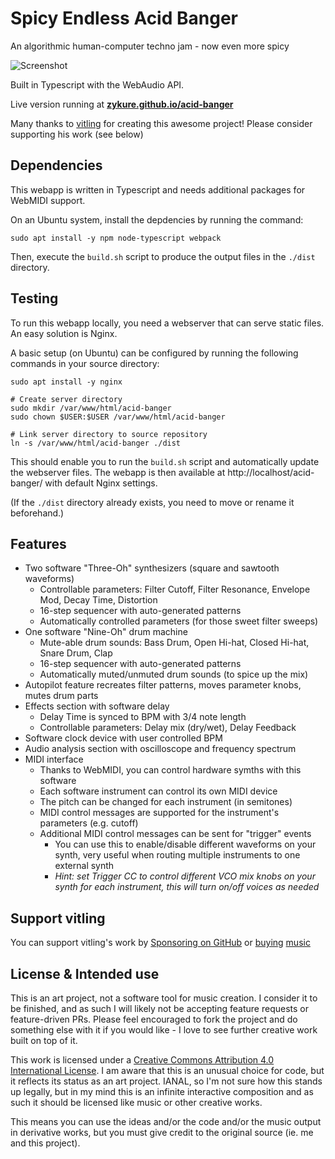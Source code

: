 # Spicy Endless Acid Banger

An algorithmic human-computer techno jam - now even more spicy

![Screenshot](https://github.com/zykure/acid-banger/blob/main/preview.png?raw=true)

Built in Typescript with the WebAudio API.

Live version running at [**zykure.github.io/acid-banger**](https://zykure.github.io/acid-banger/)

Many thanks to [vitling](https://music.vitling.xyz) for creating this awesome project! Please consider supporting his work (see below)

## Dependencies

This webapp is written in Typescript and needs additional packages for WebMIDI support.

On an Ubuntu system, install the depdencies by running the command:
```
sudo apt install -y npm node-typescript webpack
```

Then, execute the `build.sh` script to produce the output files in the `./dist` directory.

## Testing

To run this webapp locally, you need a webserver that can serve static files. An easy solution is Nginx.

A basic setup (on Ubuntu) can be configured by running the following commands in your source directory:
```
sudo apt install -y nginx

# Create server directory
sudo mkdir /var/www/html/acid-banger
sudo chown $USER:$USER /var/www/html/acid-banger

# Link server directory to source repository
ln -s /var/www/html/acid-banger ./dist
```

This should enable you to run the `build.sh` script and automatically update the webserver files. The webapp is then available at http://localhost/acid-banger/ with default Nginx settings.

(If the `./dist` directory already exists, you need to move or rename it beforehand.)


## Features

* Two software "Three-Oh" synthesizers (square and sawtooth waveforms)
  * Controllable parameters: Filter Cutoff, Filter Resonance, Envelope Mod, Decay Time, Distortion
  * 16-step sequencer with auto-generated patterns
  * Automatically controlled parameters (for those sweet filter sweeps)
* One software "Nine-Oh" drum machine
  * Mute-able drum sounds: Bass Drum, Open Hi-hat, Closed Hi-hat, Snare Drum, Clap
  * 16-step sequencer with auto-generated patterns
  * Automatically muted/unmuted drum sounds (to spice up the mix)
* Autopilot feature recreates filter patterns, moves parameter knobs, mutes drum parts
* Effects section with software delay
  * Delay Time is synced to BPM with 3/4 note length
  * Controllable parameters: Delay mix (dry/wet), Delay Feedback
* Software clock device with user controlled BPM
* Audio analysis section with oscilloscope and frequency spectrum
* MIDI interface
  * Thanks to WebMIDI, you can control hardware symths with this software
  * Each software instrument can control its own MIDI device
  * The pitch can be changed for each instrument (in semitones)
  * MIDI control messages are supported for the instrument's parameters (e.g. cutoff)
  * Additional MIDI control messages can be sent for "trigger" events
    * You can use this to enable/disable different waveforms on your synth, very useful when routing multiple instruments to one external synth
    * _Hint: set Trigger CC to control different VCO mix knobs on your synth for each instrument, this will turn on/off voices as needed_


## Support vitling

You can support vitling's work by [Sponsoring on GitHub](https://github.com/sponsors/vitling) or [buying](https://music.vitling.xyz) [music](https://edgenetwork.bandcamp.com/album/edge001-spaceport-lounge-music)

## License & Intended use

This is an art project, not a software tool for music creation. I consider it to be finished, and as such I will likely not be accepting feature requests or feature-driven PRs. Please feel encouraged to fork the project and do something else with it if you would like - I love to see further creative work built on top of it.

This work is licensed under a [Creative Commons Attribution 4.0 International License](http://creativecommons.org/licenses/by/4.0/). I am aware that this is an unusual choice for code, but it reflects its status as an art project. IANAL, so I'm not sure how this stands up legally, but in my mind this is an infinite interactive composition and as such it should be licensed like music or other creative works.

This means you can use the ideas and/or the code and/or the music output in derivative works, but you must give credit to the original source (ie. me and this project).
